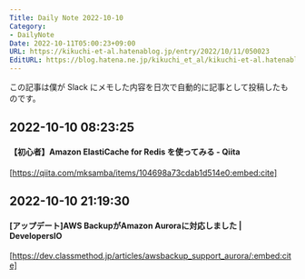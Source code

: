 ```yaml
---
Title: Daily Note 2022-10-10
Category:
- DailyNote
Date: 2022-10-11T05:00:23+09:00
URL: https://kikuchi-et-al.hatenablog.jp/entry/2022/10/11/050023
EditURL: https://blog.hatena.ne.jp/kikuchi_et_al/kikuchi-et-al.hatenablog.jp/atom/entry/4207112889926368278
---
```


この記事は僕が Slack にメモした内容を日次で自動的に記事として投稿したものです。

## 2022-10-10 08:23:25


#### 【初心者】Amazon ElastiCache for Redis を使ってみる - Qiita


[https://qiita.com/mksamba/items/104698a73cdab1d514e0:embed:cite]



## 2022-10-10 21:19:30


#### [アップデート]AWS BackupがAmazon Auroraに対応しました | DevelopersIO


[https://dev.classmethod.jp/articles/awsbackup_support_aurora/:embed:cite]



